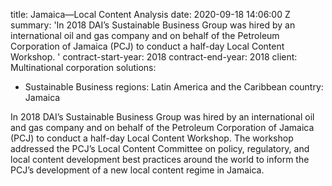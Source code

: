 
title: Jamaica—Local Content Analysis
date: 2020-09-18 14:06:00 Z
summary: 'In 2018 DAI’s Sustainable Business Group was hired by an international oil
  and gas company and on behalf of the Petroleum Corporation of Jamaica (PCJ) to conduct
  a half-day Local Content Workshop. '
contract-start-year: 2018
contract-end-year: 2018
client: Multinational corporation
solutions:
- Sustainable Business
regions: Latin America and the Caribbean
country: Jamaica


In 2018 DAI’s Sustainable Business Group was hired by an international oil and gas company and on behalf of the Petroleum Corporation of Jamaica (PCJ) to conduct a half-day Local Content Workshop. The workshop addressed the PCJ’s Local Content Committee on policy, regulatory, and local content development best practices around the world to inform the PCJ’s development of a new local content regime in Jamaica.
